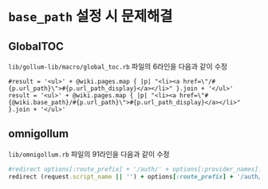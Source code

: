 # `base_path` 설정 시 문제해결

## GlobalTOC

`lib/gollum-lib/macro/global_toc.rb` 파일의 6라인을 다음과 같이 수정

```
#result = '<ul>' + @wiki.pages.map { |p| "<li><a href=\"/#{p.url_path}\">#{p.url_path_display}</a></li>" }.join + '</ul>'
result = '<ul>' + @wiki.pages.map { |p| "<li><a href=\"#{@wiki.base_path}/#{p.url_path}\">#{p.url_path_display}</a></li>" }.join + '</ul>'
```

## omnigollum

`lib/omnigollum.rb` 파일의 91라인을 다음과 같이 수정

```ruby
#redirect options[:route_prefix] + '/auth/' + options[:provider_names].first.to_s + "?origin=" +
redirect (request.script_name || '') + options[:route_prefix] + '/auth/' + options[:provider_names].first.to_s + "?origin=" +
```
